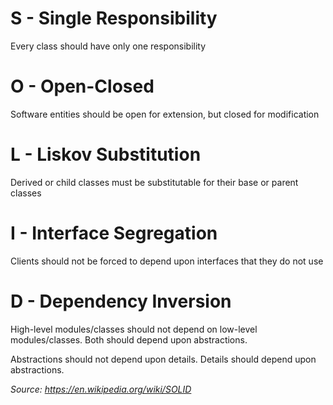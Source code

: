 # S - Single Responsibility

Every class should have only one responsibility

# O - Open-Closed

Software entities should be open for extension, but closed for modification

# L - Liskov Substitution

Derived or child classes must be substitutable for their base or parent classes

# I - Interface Segregation

Clients should not be forced to depend upon interfaces that they do not use

# D - Dependency Inversion

High-level modules/classes should not depend on low-level modules/classes. Both should depend upon abstractions.

Abstractions should not depend upon details. Details should depend upon abstractions.

*Source: https://en.wikipedia.org/wiki/SOLID*